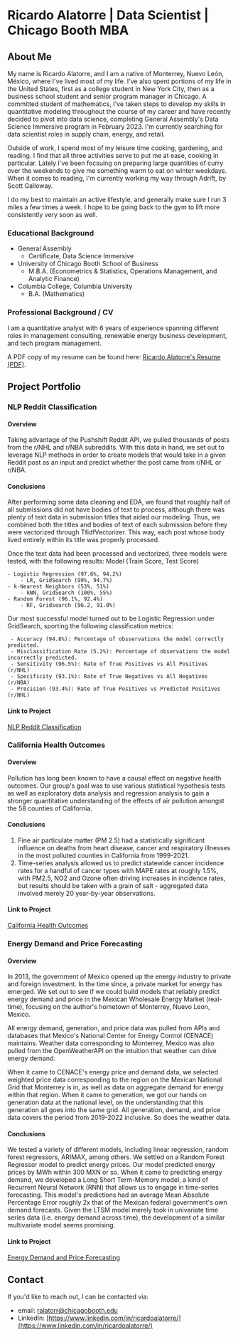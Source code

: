 # Ricardo Alatorre | Data Scientist | Chicago Booth MBA

## About Me

My name is Ricardo Alatorre, and I am a native of Monterrey, Nuevo León, México, where I've lived most of my life. I've also spent portions of my life in the United States, first as a college student in New York City, then as a business school student and senior program manager in Chicago. A committed student of mathematics, I've taken steps to develop my skills in quantitative modeling throughout the course of my career and have recently decided to pivot into data science, completing General Assembly's Data Science Immersive program in February 2023. I'm currently searching for data scientist roles in supply chain, energy, and retail.

Outside of work, I spend most of my leisure time cooking, gardening, and reading. I find that all three activities serve to put me at ease, cooking in particular. Lately I've been focsuing on preparing large quantities of curry over the weekends to give me something warm to eat on winter weekdays. When it comes to reading, I'm currently working my way through Adrift, by Scott Galloway.

I do my best to maintain an active lifestyle, and generally make sure I run 3 miles a few times a week. I hope to be going back to the gym to lift more consistently very soon as well.

### Educational Background
- General Assembly
  - Certificate, Data Science Immersive  
- University of Chicago Booth School of Business
  - M.B.A. (Econometrics & Statistics, Operations Management, and Analytic Finance)
- Columbia College, Columbia University
  - B.A. (Mathematics)  

### Professional Background / CV

I am a quantitative analyst with 6 years of experience spanning different roles in management consulting, renewable energy business development, and tech program management.

A PDF copy of my resume can be found here: [Ricardo Alatorre's Resume (PDF)](https://github.com/ralatorr/ralatorr.github.io/blob/main/Resume/Ricardo_Alatorre_Resume_2023.pdf).

## Project Portfolio
### NLP Reddit Classification
#### Overview
Taking advantage of the Pushshift Reddit API, we pulled thousands of posts from the r/NHL and r/NBA subreddits. With this data in hand, we set out to leverage NLP methods in order to create models that would take in a given Reddit post as an input and predict whether the post came from r/NHL or r/NBA.

#### Conclusions

After performing some data cleaning and EDA, we found that roughly half of all submissions did not have bodies of text to process, although there was plenty of text data in submission titles that aided our modeling. Thus, we combined both the titles and bodies of text of each submission before they were vectorized through TfidfVectorizer. This way, each post whose body lived entirely within its title was properly processed.

Once the text data had been processed and vectorized, three models were tested, with the following results:
Model (Train Score, Test Score)

    - Logistic Regression (97.6%, 94.2%)
        - LR, GridSearch (99%, 94.7%)
    - k-Nearest Neighbors (53%, 51%)
        - kNN, GridSearch (100%, 55%)
    - Random Forest (96.1%, 92.4%)
        - RF, Gridsearch (96.2, 91.0%)
    
Our most successful model turned out to be Logistic Regression under GridSearch, sporting the following classification metrics:

     - Accuracy (94.8%): Percentage of obsservations the model correctly predicted.
     - Misclassification Rate (5.2%): Percentage of observations the model incorrectly predicted.
     - Sensitivity (96.5%): Rate of True Positives vs All Positives (r/NHL)
     - Specificity (93.1%): Rate of True Negatives vs All Negatives (r/NBA)
     - Precision (93.4%): Rate of True Positives vs Predicted Positives (r/NHL)


#### Link to Project
[NLP Reddit Classification](https://github.com/ralatorr/ralatorr.github.io/tree/main/Reddit_Classification)

### California Health Outcomes
#### Overview
Pollution has long been known to have a causal effect on negative health outcomes. Our group's goal was to use various statistical hypothesis tests as well as exploratory data analysis and regression analysis to gain a stronger quantitative understanding of the effects of air pollution amongst the 58 counties of California.

#### Conclusions

1. Fine air particulate matter (PM 2.5)  had a statistically significant influence on deaths from heart disease, cancer and respiratory illnesses in the most polluted counties in California from 1999-2021. 
2. Time-series analysis allowed us to predict statewide cancer incidence rates for a handful of cancer types with MAPE rates at roughly 1.5%, with PM2.5, NO2 and Ozone often driving increases in incidence rates, but results should be taken with a grain of salt - aggregated data involved merely 20 year-by-year observations.

#### Link to Project
[California Health Outcomes](https://github.com/ralatorr/ralatorr.github.io/tree/main/Health_Outcomes)

### Energy Demand and Price Forecasting
#### Overview

In 2013, the government of Mexico opened up the energy industry to private and foreign investment. In the time since, a private market for energy has emerged. We set out to see if we could build models that reliably predict energy demand and price in the Mexican Wholesale Energy Market (real-time), focusing on the author's hometown of Monterrey, Nuevo Leon, Mexico.

All energy demand, generation, and price data was pulled from APIs and databases that Mexico's National Center for Energy Control (CENACE) maintains. Weather data corresponding to Monterrey, Mexico was also pulled from the OpenWeatherAPI on the intuition that weather can drive energy demand.

When it came to CENACE's energy price and demand data, we selected weighted price data corresponding to the region on the Mexican National Grid that Monterrey is in, as well as data on aggregate demand for energy within that region. When it came to generation, we got our hands on generation data at the national level, on the understanding that this generation all goes into the same grid. All generation, demand, and price data covers the period from 2019-2022 inclusive. So does the weather data. 

#### Conclusions

We tested a variety of different models, including linear regression, random forest regressors, ARIMAX, among others.
We settled on a Random Forest Regressor model to predict energy prices. Our model predicted energy prices by MWh within 300 MXN or so.
When it came to predicting energy demand, we developed a Long Short Term-Memory model, a kind of Recurrent Neural Network (RNN) that allows us to engage in time-series forecasting. This model's predictions had an average Mean Absolute Percentage Error roughly 2x that of the Mexican federal government's own demand forecasts. Given the LTSM model merely took in univariate time series data (i.e. energy demand across time), the development of a similar multivariate model seems promising.

#### Link to Project
[Energy Demand and Price Forecasting](https://github.com/ralatorr/ralatorr.github.io/tree/main/Energy_Forecasting)

## Contact
If you'd like to reach out, I can be contacted via:
- email: [ralatorr@chicagobooth.edu](ralatorr@chicagobooth.edu)
- LinkedIn: [https://www.linkedin.com/in/ricardoalatorre/](https://www.linkedin.com/in/ricardoalatorre/)

